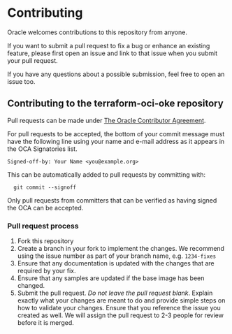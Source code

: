 # Contributing

Oracle welcomes contributions to this repository from anyone.

If you want to submit a pull request to fix a bug or enhance an existing feature, please first open an issue and link to that issue when you submit your pull request.

If you have any questions about a possible submission, feel free to open an issue too.

## Contributing to the terraform-oci-oke repository

Pull requests can be made under [The Oracle Contributor Agreement](https://oca.opensource.oracle.com/).

For pull requests to be accepted, the bottom of your commit message must have the following line using your name and e-mail address as it appears in the OCA Signatories list.

```
Signed-off-by: Your Name <you@example.org>
```

This can be automatically added to pull requests by committing with:

```
  git commit --signoff
```

Only pull requests from committers that can be verified as having
signed the OCA can be accepted.

### Pull request process

1. Fork this repository
1. Create a branch in your fork to implement the changes. We recommend using the issue number as part of your branch name, e.g. `1234-fixes`
1. Ensure that any documentation is updated with the changes that are required by your fix.
1. Ensure that any samples are updated if the base image has been changed.
1. Submit the pull request. *Do not leave the pull request blank*. Explain exactly what your changes are meant to do and provide simple steps on how to validate your changes. Ensure that you reference the issue you created as well. We will assign the pull request to 2-3 people for review before it is merged.
